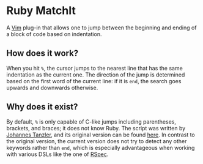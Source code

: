 # Ruby MatchIt
A [Vim](http://www.vim.org) plug-in that allows one to jump between the
beginning and ending of a block of code based on indentation.

## How does it work?
When you hit `%`, the cursor jumps to the nearest line that has the same
indentation as the current one. The direction of the jump is determined
based on the first word of the current line: if it is `end`, the search
goes upwards and downwards otherwise.

## Why does it exist?
By default, `%` is only capable of C-like jumps including parentheses,
brackets, and braces; it does not know Ruby.
The script was written by
[Johannes Tanzler](http://www.vim.org/account/profile.php?user_id=223),
and its original version can be found
[here](http://www.vim.org/scripts/script.php?script_id=290).
In contrast to the original version, the current version does not try to
detect any other keywords rather than `end`, which is especially advantageous
when working with various DSLs like the one of
[RSpec](https://github.com/rspec/rspec).
